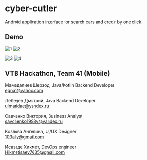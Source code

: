 # cyber-cutler
Android application interface for search cars and credir by one click.

## Demo
![1](https://i.ibb.co/kGgv8FQ/image.png)
![2](https://i.ibb.co/GF4PZbZ/image.png)

![3](https://i.ibb.co/mqdVKqx/image.png)
![4](https://i.ibb.co/Chc1Hbt/image.png)

## VTB Hackathon, Team 41 (Mobile)
Мамадалиев Шерзод, Java/Kotlin Backend Developer<br>
egnaf@yahoo.com
<br><br>
Лебедев Дмитрий, Java Backend Developer<br>
ulmaridae@yandex.ru
<br><br>
Савченко Виктория, Business Analyst<br>
savchenko1998v@yandex.ru
<br><br>
Козлова Ангелина, UI/UX Designer<br>
103ally@gmail.com
<br><br>
Исазаде Хикмет, DevOps engineer<br>
Hikmetisaev7635@gmail.com
<br>
